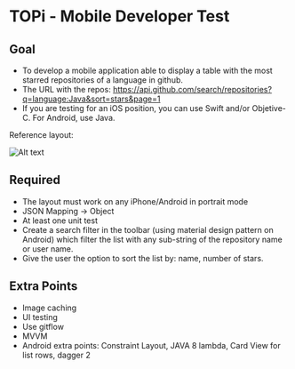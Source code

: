 # TOPi - Mobile Developer Test

## Goal
- To develop a mobile application able to display a table with the most starred repositories of a language in github. 
- The URL with the repos: https://api.github.com/search/repositories?q=language:Java&sort=stars&page=1
- If you are testing for an iOS position, you can use Swift and/or Objetive-C. For Android, use Java.

Reference layout:

![Alt text](https://dl.dropboxusercontent.com/s/wkabn63i7zp61t5/layout.png)

## Required
- The layout must work on any iPhone/Android in portrait mode
- JSON Mapping -> Object
- At least one unit test
- Create a search filter in the toolbar (using material design pattern on Android) which filter the list with any sub-string of the repository name or user name.
- Give the user the option to sort the list by: name, number of stars.

## Extra Points
- Image caching
- UI testing
- Use gitflow
- MVVM
- Android extra points: Constraint Layout, JAVA 8 lambda, Card View for list rows, dagger 2
